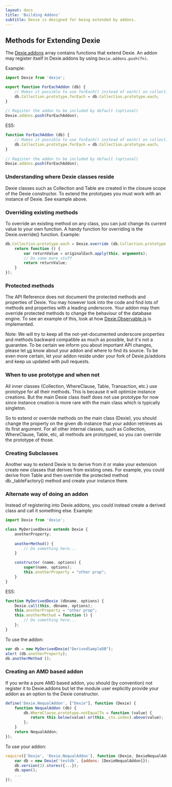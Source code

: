 ```yaml
---
layout: docs
title: 'Building Addons'
subtitle: Dexie is designed for being extended by addons.
---
```


## Methods for Extending Dexie

The [Dexie.addons](/docs/Dexie/Dexie.addons) array contains functions that extend Dexie. An addon may register itself in Dexie.addons by using `Dexie.addons.push(fn)`.

Example:

```javascript
import Dexie from 'dexie';

export function ForEachAddon (db) {
    // Makes it possible to use forEach() instead of each() on collections.
    db.Collection.prototype.forEach = db.Collection.prototype.each;
}
    
// Register the addon to be included by default (optional)
Dexie.addons.push(ForEachAddon);
```

ES5:

```javascript
function ForEachAddon (db) {
    // Makes it possible to use forEach() instead of each() on collections.
    db.Collection.prototype.forEach = db.Collection.prototype.each;
}
    
// Register the addon to be included by default (optional)
Dexie.addons.push(ForEachAddon);
```

### Understanding where Dexie classes reside

Dexie classes such as Collection and Table are created in the closure scope of the Dexie constructor. To extend the prototypes you must work with an instance of Dexie. See example above.

### Overriding existing methods

To override an existing method on any class, you can just change its current value to your own function. A handy function for overriding is the Dexie.override() function. Example:

```javascript
db.Collection.prototype.each = Dexie.override (db.Collection.prototype.each, function (originalEach) {
    return function () {
        var returnValue = originalEach.apply(this, arguments);
        // Do some more stuff
        return returnValue;
    }
});
```

### Protected methods

The API Reference does not document the protected methods and properties of Dexie. You may however look into the code and find lots of methods and properties with a leading underscore. Your addon may then override protected methods to change the behaviour of the database engine.
To see an example of this, look at how [Dexie.Observable.js](https://github.com/dexie/Dexie.js/blob/master/addons/Dexie.Observable/src/Dexie.Observable.js) is implemented.

Note: We will try to keep all the not-yet-documented underscore properties and methods backward compatible as much as possible, but it's not a guarantee. To be certain we inform you about important API changes, please let [us](https://github.com/dexie/Dexie.js/graphs/contributors) know about your addon and where to find its source. To be even more certain, let your addon reside under your fork of Dexie.js/addons and keep us updated with pull requests.

### When to use prototype and when not

All inner classes (Collection, WhereClause, Table, Transaction, etc.) use prototype for all their methods. This is because it will optimize instance creations. But the main Dexie class itself does not use prototype for now since instance creation is more rare with the main class which is typically singleton.

So to extend or override methods on the main class (Dexie), you should change the property on the given db instance that your addon retrieves as its first argument. For all other internal classes, such as Collection, WhereClause, Table, etc, all methods are prototyped, so you can override the prototype of those.

### Creating Subclasses

Another way to extend Dexie is to derive from it or make your extension create new classes that derives from existing ones. For example, you could derive from Table and then override the protected method db._tableFactory() method and create your instance there.

### Alternate way of doing an addon

Instead of registering into Dexie.addons, you could instead create a derived class and call it something else. Example:

```javascript
import Dexie from 'dexie';

class MyDerivedDexie extends Dexie {
	anotherProperty;
	
	anotherMethod() {
		// Do something here...
	}

    constructor (name, options) {
		super(name, options);
		this.anotherProperty = "other prop";
    }
}
```

ES5:

```javascript
function MyDerivedDexie (dbname, options) {
    Dexie.call(this, dbname, options);
    this.anotherProperty = "other prop";
    this.anotherMethod = function () {
        // Do something here...
    };
}
```

To use the addon:

```javascript
var db = new MyDerivedDexie("DerivedSampleDB");
alert (db.anotherProperty);
db.anotherMethod ();
```

### Creating an AMD based addon

If you write a pure AMD based addon, you should (by convention) not register it to Dexie.addons but let the module user explicitly provide your addon as an option to the Dexie constructor.

```javascript
define('Dexie.NequalAddon', ["Dexie"], function (Dexie) {
    function NequalAddon (db) {
        db.WhereClause.prototype.notEqualTo = function (value) {
           return this.below(value).or(this._ctx.index).above(value);
        };
    }
    return NequalAddon;    
});
```

To use your addon:

```javascript
require(['Dexie', 'Dexie.NequalAddon'], function (Dexie, DexieNequalAddon) {
    var db = new Dexie('testdb', {addons: [DexieNequalAddon]});
    db.version(1).stores({...});
    db.open();
    ...
});
```
